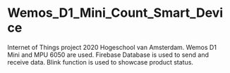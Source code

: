 # Wemos_D1_Mini_Count_Smart_Device
Internet of Things project 2020 Hogeschool van Amsterdam. Wemos D1 Mini and MPU 6050 are used. Firebase Database is used to send and receive data. Blink function is used to showcase product status.
